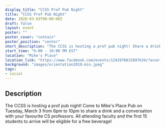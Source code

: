 ```yaml
---
display_title: "CCSS Prof Pub Night"
title: "CCSS Prof Pub Night"
date: 2020-03-03T00:00:00Z
draft: false
layout: event
poster: ""
poster_cover: "contain"
poster_position: "center"
short_description: "The CCSS is hosting a prof pub night! Share a drink and a conversation with your favourite CS professors."
start_time: "6:00 - 10:00 PM EST"
location: "Mike's Place"
location_link: "https://www.facebook.com/events/1242978815897634/?acontext=%7B%22event_action_history%22%3A[%7B%22surface%22%3A%22page%22%7D]%7D"
background: "images/orientation2018-min.jpeg"
tags:
- social
---
```


## Description

The CCSS is hosting a prof pub night! Come to Mike's Place Pub on Tuesday, March 3 from 6pm to 10pm to share a drink and a conversation with your favourite CS professors. All attending faculty and the first 15 students to arrive will be eligible for a free beverage!
